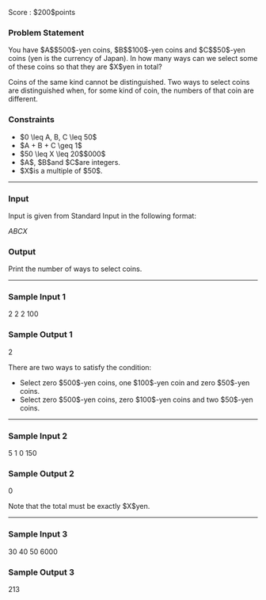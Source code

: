 
<div>

<span>

<span>

<p>
Score : $200$points
</p>

<div>

<section>

### **Problem Statement**

<p>
You have $A$$500$-yen coins, $B$$100$-yen coins and $C$$50$-yen coins (yen is the currency of Japan).
In how many ways can we select some of these coins so that they are $X$yen in total?
</p>

<p>
Coins of the same kind cannot be distinguished. Two ways to select coins are distinguished when, for some kind of coin, the numbers of that coin are different.
</p>

</section>

</div>

<div>

<section>

### **Constraints**

<ul>

<li>
$0 \leq A, B, C \leq 50$
</li>

<li>
$A + B + C \geq 1$
</li>

<li>
$50 \leq X \leq 20$$000$
</li>

<li>
$A$, $B$and $C$are integers.
</li>

<li>
$X$is a multiple of $50$.
</li>

</ul>

</section>

</div>

---

<div>

<div>

<section>

### **Input**

<p>
Input is given from Standard Input in the following format:
</p>

<div>

$A$$B$$C$$X$
</div>

</section>

</div>

<div>

<section>

### **Output**

<p>
Print the number of ways to select coins.
</p>

</section>

</div>

</div>

---

<div>

<section>

### **Sample Input 1**

<div>

2
2
2
100

</div>

</section>

</div>

<div>

<section>

### **Sample Output 1**

<div>

2

</div>

<p>
There are two ways to satisfy the condition:
</p>

<ul>

<li>
Select zero $500$-yen coins, one $100$-yen coin and zero $50$-yen coins.
</li>

<li>
Select zero $500$-yen coins, zero $100$-yen coins and two $50$-yen coins.
</li>

</ul>

</section>

</div>

---

<div>

<section>

### **Sample Input 2**

<div>

5
1
0
150

</div>

</section>

</div>

<div>

<section>

### **Sample Output 2**

<div>

0

</div>

<p>
Note that the total must be exactly $X$yen.
</p>

</section>

</div>

---

<div>

<section>

### **Sample Input 3**

<div>

30
40
50
6000

</div>

</section>

</div>

<div>

<section>

### **Sample Output 3**

<div>

213

</div>

</section>

</div>

</span>

</span>

</div>
